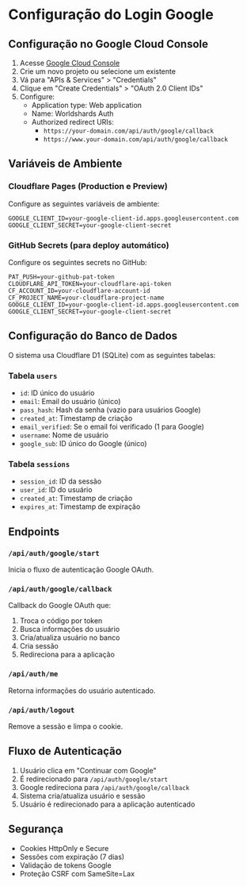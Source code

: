 # Configuração do Login Google

## Configuração no Google Cloud Console

1. Acesse [Google Cloud Console](https://console.cloud.google.com/)
2. Crie um novo projeto ou selecione um existente
3. Vá para "APIs & Services" > "Credentials"
4. Clique em "Create Credentials" > "OAuth 2.0 Client IDs"
5. Configure:
   - Application type: Web application
   - Name: Worldshards Auth
   - Authorized redirect URIs: 
     - `https://your-domain.com/api/auth/google/callback`
     - `https://www.your-domain.com/api/auth/google/callback`

## Variáveis de Ambiente

### Cloudflare Pages (Production e Preview)

Configure as seguintes variáveis de ambiente:

```
GOOGLE_CLIENT_ID=your-google-client-id.apps.googleusercontent.com
GOOGLE_CLIENT_SECRET=your-google-client-secret
```

### GitHub Secrets (para deploy automático)

Configure os seguintes secrets no GitHub:

```
PAT_PUSH=your-github-pat-token
CLOUDFLARE_API_TOKEN=your-cloudflare-api-token
CF_ACCOUNT_ID=your-cloudflare-account-id
CF_PROJECT_NAME=your-cloudflare-project-name
GOOGLE_CLIENT_ID=your-google-client-id.apps.googleusercontent.com
GOOGLE_CLIENT_SECRET=your-google-client-secret
```

## Configuração do Banco de Dados

O sistema usa Cloudflare D1 (SQLite) com as seguintes tabelas:

### Tabela `users`
- `id`: ID único do usuário
- `email`: Email do usuário (único)
- `pass_hash`: Hash da senha (vazio para usuários Google)
- `created_at`: Timestamp de criação
- `email_verified`: Se o email foi verificado (1 para Google)
- `username`: Nome de usuário
- `google_sub`: ID único do Google (único)

### Tabela `sessions`
- `session_id`: ID da sessão
- `user_id`: ID do usuário
- `created_at`: Timestamp de criação
- `expires_at`: Timestamp de expiração

## Endpoints

### `/api/auth/google/start`
Inicia o fluxo de autenticação Google OAuth.

### `/api/auth/google/callback`
Callback do Google OAuth que:
1. Troca o código por token
2. Busca informações do usuário
3. Cria/atualiza usuário no banco
4. Cria sessão
5. Redireciona para a aplicação

### `/api/auth/me`
Retorna informações do usuário autenticado.

### `/api/auth/logout`
Remove a sessão e limpa o cookie.

## Fluxo de Autenticação

1. Usuário clica em "Continuar com Google"
2. É redirecionado para `/api/auth/google/start`
3. Google redireciona para `/api/auth/google/callback`
4. Sistema cria/atualiza usuário e sessão
5. Usuário é redirecionado para a aplicação autenticado

## Segurança

- Cookies HttpOnly e Secure
- Sessões com expiração (7 dias)
- Validação de tokens Google
- Proteção CSRF com SameSite=Lax